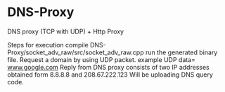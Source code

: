 # DNS-Proxy
DNS proxy (TCP with UDP) + Http Proxy 

Steps for execution 
compile DNS-Proxy/socket_adv_raw/src/socket_adv_raw.cpp
run the generated binary file.
Request a domain by using UDP packet. example UDP data= www.google.com
Reply from DNS proxy consists of two IP addresses obtained form 8.8.8.8 and 208.67.222.123
Will be uploading DNS query code.
